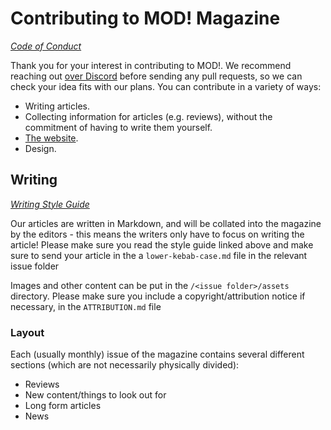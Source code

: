 # Contributing to MOD! Magazine

_[Code of Conduct](https://github.com/MOD-Magazine/MOD-Magazine/blob/main/CODE-OF-CONDUCT.md)_


Thank you for your interest in contributing to MOD!. We recommend reaching out [over Discord](https://discord.gg/mNQhSt6xY2) before sending any pull requests, so we can check your idea fits with our plans. You can contribute in a variety of ways:

- Writing articles.
- Collecting information for articles (e.g. reviews), without the commitment of having to write them yourself.
- [The website](https://github.com/MOD-Magazine/mod-magazine.github.io).
- Design.

## Writing

_[Writing Style Guide](https://github.com/MOD-Magazine/MOD-Magazine/blob/main/WRITING-STYLE-GUIDE.md)_

Our articles are written in Markdown, and will be collated into the magazine by the editors - this means the writers only have to focus on writing the article! Please make sure you read the style guide linked above and make sure to send your article in the a `lower-kebab-case.md` file in the relevant issue folder

Images and other content can be put in the `/<issue folder>/assets` directory. Please make sure you include a copyright/attribution notice if necessary, in the `ATTRIBUTION.md` file 

### Layout

Each (usually monthly) issue of the magazine contains several different sections (which are not necessarily physically divided):

- Reviews
- New content/things to look out for
- Long form articles
- News
